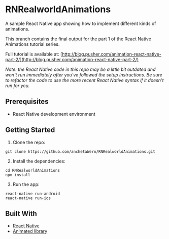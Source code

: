 # RNRealworldAnimations

A sample React Native app showing how to implement different kinds of animations.

This branch contains the final output for the part 1 of the React Native Animations tutorial series.

Full tutorial is available at: [http://blog.pusher.com/animation-react-native-part-2/](http://blog.pusher.com/animation-react-native-part-2/)

_Note: the React Native code in this repo may be a little bit outdated and won't run immediately after you've followed the setup instructions. Be sure to refactor the code to use the more recent React Native syntax if it doesn't run for you._

## Prerequisites

-   React Native development environment

## Getting Started

1.  Clone the repo:

```
git clone https://github.com/anchetaWern/RNRealworldAnimations.git
```

2.  Install the dependencies:

```
cd RNRealworldAnimations
npm install
```

3.  Run the app:

```
react-native run-android
react-native run-ios
```

## Built With

-   [React Native](https://facebook.github.io/react-native/)
-   [Animated library](https://facebook.github.io/react-native/docs/animated.html)

